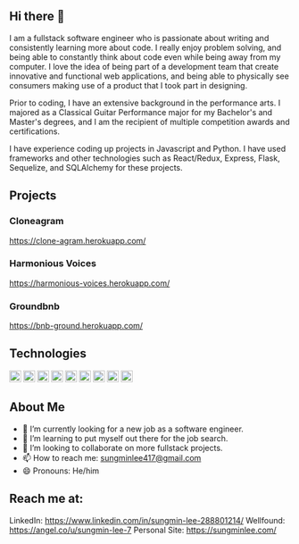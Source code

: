 ## Hi there 👋

I am a fullstack software engineer who is passionate about writing and consistently learning more about code. I really enjoy problem solving, and being able to constantly think about code even while being away from my computer. I love the idea of being part of a development team that create innovative and functional web applications, and being able to physically see consumers making use of a product that I took part in designing.

Prior to coding, I have an extensive background in the performance arts. I majored as a Classical Guitar Performance major for my Bachelor's and Master's degrees, and I am the recipient of multiple competition awards and certifications. 

I have experience coding up projects in Javascript and Python. I have used frameworks and other technologies such as React/Redux, Express, Flask, Sequelize, and SQLAlchemy for these projects.

## Projects
### Cloneagram
https://clone-agram.herokuapp.com/
### Harmonious Voices
https://harmonious-voices.herokuapp.com/
### Groundbnb
https://bnb-ground.herokuapp.com/

## Technologies
<a href="https://developer.mozilla.org/en-US/docs/Web/JavaScript" title="JavaScript"><img src="https://github.com/get-icon/geticon/raw/master/icons/javascript.svg" alt="JavaScript" width="21px" height="21px"></a>
<a href="https://www.python.org/" title="Python"><img src="https://github.com/get-icon/geticon/raw/master/icons/python.svg" alt="Python" width="21px" height="21px"></a>
<a href="https://reactnative.dev/" title="React Native"><img src="https://github.com/get-icon/geticon/raw/master/icons/react.svg" alt="React Native" width="21px" height="21px"></a>
<a href="https://redux.js.org/" title="Redux"><img src="https://github.com/get-icon/geticon/raw/master/icons/redux.svg" alt="Redux" width="21px" height="21px"></a>
<a href="https://expressjs.com/" title="Express"><img src="https://github.com/get-icon/geticon/raw/master/icons/express.svg" alt="Express" width="21px" height="21px"></a>
<a href="https://www.w3.org/TR/html5/" title="HTML5"><img src="https://github.com/get-icon/geticon/raw/master/icons/html-5.svg" alt="HTML5" width="21px" height="21px"></a>
<a href="https://www.w3.org/TR/CSS/" title="CSS3"><img src="https://github.com/get-icon/geticon/raw/master/icons/css-3.svg" alt="CSS3" width="21px" height="21px"></a>
<a href="https://nodejs.org/" title="Node.js"><img src="https://github.com/get-icon/geticon/raw/master/icons/nodejs-icon.svg" alt="Node.js" width="21px" height="21px"></a>
<a href="https://aws.amazon.com/" title="AWS"><img src="https://github.com/get-icon/geticon/raw/master/icons/aws.svg" alt="AWS" width="21px" height="21px"></a>

## About Me
- 🔭 I’m currently looking for a new job as a software engineer.
- 🌱 I’m learning to put myself out there for the job search.
- 👯 I’m looking to collaborate on more fullstack projects.
- 📫 How to reach me: sungminlee417@gmail.com
- 😄 Pronouns: He/him

## Reach me at:
LinkedIn: https://www.linkedin.com/in/sungmin-lee-288801214/
Wellfound: https://angel.co/u/sungmin-lee-7
Personal Site: https://sungminlee.com/
